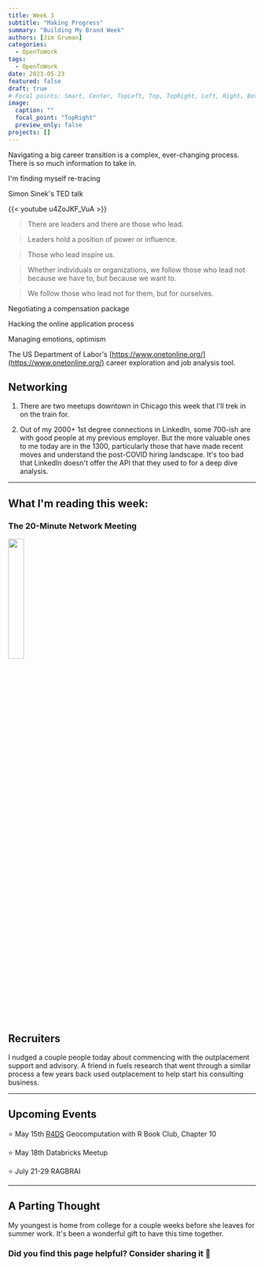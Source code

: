 ```yaml
---
title: Week 3
subtitle: "Making Progress"
summary: "Building My Brand Week"
authors: [Jim Gruman]
categories: 
  - OpenToWork
tags: 
  - OpenToWork
date: 2023-05-23
featured: false
draft: true
# Focal points: Smart, Center, TopLeft, Top, TopRight, Left, Right, BottomLeft, Bottom, BottomRight.
image:
  caption: ""
  focal_point: "TopRight"
  preview_only: false
projects: []
---
```


Navigating a big career transition is a complex, ever-changing process. There is so much information to take in.  

I'm finding myself re-tracing 

Simon Sinek's TED talk 

{{< youtube u4ZoJKF_VuA >}}


> There are leaders and there are those who lead.

> Leaders hold a position of power or influence.

> Those who lead inspire us.

> Whether individuals or organizations, we follow those who lead not because we have to, but because we want to.

> We follow those who lead not for them, but for ourselves.





Negotiating a compensation package

Hacking the online application process

Managing emotions, optimism


The US Department of Labor's [https://www.onetonline.org/](https://www.onetonline.org/) career exploration and job analysis tool.


## Networking

1. There are two meetups downtown in Chicago this week that I'll trek in on the train for. 

2. Out of my 2000+ 1st degree connections in LinkedIn, some 700-ish are with good people at my previous employer.  But the more valuable ones to me today are in the 1300, particularly those that have made recent moves and understand the post-COVID hiring landscape. It's too bad that LinkedIn doesn't offer the API that they used to for a deep dive analysis.





----
## What I'm reading this week:

### The 20-Minute Network Meeting

<img src="https://images-na.ssl-images-amazon.com/images/S/compressed.photo.goodreads.com/books/1504425407i/36172794.jpg" width="25%"/>

## Recruiters
I nudged a couple people today about commencing with the outplacement support and advisory. A friend in fuels research that went through a similar process a few years back used outplacement to help start his consulting business.

-----
## Upcoming Events

:star: May 15th [R4DS](https://www.rfordatasci.com/) Geocomputation with R Book Club, Chapter 10

:star: May 18th Databricks Meetup

:star: July 21-29 RAGBRAI

-------
## A Parting Thought

My youngest is home from college for a couple weeks before she leaves for summer work. It's been a wonderful gift to have this time together.

### Did you find this page helpful? Consider sharing it :raised_hands:
